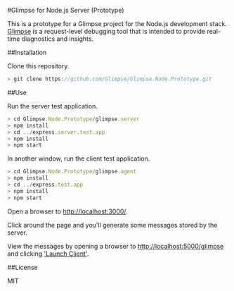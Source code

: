 #Glimpse for Node.js Server (Prototype)

This is a prototype for a Glimpse project for the Node.js development stack. [Glimpse](http://getglimpse.com/) is a request-level debugging tool that is intended to provide real-time diagnostics and insights.

##Installation

Clone this repository.

```javascript
> git clone https://github.com/Glimpse/Glimpse.Node.Prototype.git
```

##Use

Run the server test application.

```javascript
> cd Glimpse.Node.Prototype/glimpse.server
> npm install
> cd ../express.server.test.app
> npm install
> npm start
```

In another window, run the client test application.

```javascript
> cd Glimpse.Node.Prototype/glimpse.agent
> npm install
> cd ../express.test.app
> npm install
> npm start
```

Open a browser to [http://localhost:3000/](http://localhost:3000/).

Click around the page and you'll generate some messages stored by the server.

View the messages by opening a browser to [http://localhost:5000/glimpse](http://localhost:5000/glimpse) and clicking ['Launch Client'](http://localhost:5000/glimpse/client/index.html?metadataUri=%2Fglimpse%2Fmetadata).

##License

MIT

